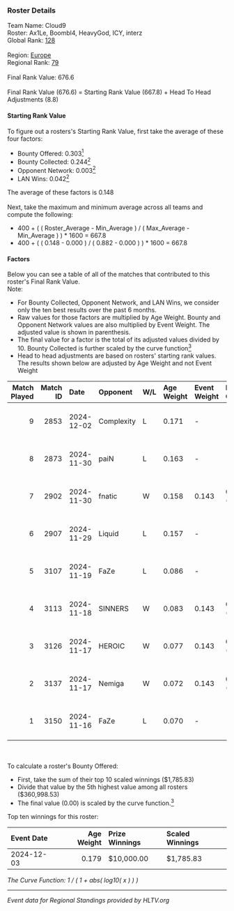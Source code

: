 ### Roster Details<br />
Team Name: Cloud9<br />
Roster: Ax1Le, Boombl4, HeavyGod, ICY, interz<br />
Global Rank: [128](../../standings_global_2025_05_05.md)<br />
<br />
Region: [Europe]( ../../standings_europe_2025_05_05.md)<br />
Regional Rank: [79]( ../../standings_europe_2025_05_05.md)<br />
<br />
Final Rank Value:  676.6<br />
<br />
Final Rank Value (676.6) = Starting Rank Value (667.8) + Head To Head Adjustments (8.8)<br />

#### Starting Rank Value<br />
To figure out a rosters's Starting Rank Value, first take the average of these four factors:<br />
- Bounty Offered: 0.303[<sup>1</sup>](#table2)
- Bounty Collected: 0.244[<sup>2</sup>](#table1)
- Opponent Network: 0.003[<sup>2</sup>](#table1)
- LAN Wins: 0.042[<sup>2</sup>](#table1)

The average of these factors is 0.148<br />
<br />
Next, take the maximum and minimum average across all teams and compute the following:<br />
- 400 + ( ( Roster_Average - Min_Average ) / ( Max_Average - Min_Average ) ) * 1600 = 667.8
- 400 + ( ( 0.148 - 0.000 ) / ( 0.882 - 0.000 ) ) * 1600 = 667.8


#### Factors<br />
Below you can see a table of all of the matches that contributed to this roster's Final Rank Value.<br />
Note:<br />

- For Bounty Collected, Opponent Network, and LAN Wins, we consider only the ten best results over the past 6 months.
- Raw values for those factors are multiplied by Age Weight. Bounty and Opponent Network values are also multiplied by Event Weight. The adjusted value is shown in parenthesis.
- The final value for a factor is the total of its adjusted values divided by 10. Bounty Collected is further scaled by the curve function[<sup>3</sup>](#curveFunction)
- Head to head adjustments are based on rosters' starting rank values. The results shown below are adjusted by Age Weight and not Event Weight
<span id="table1"></span><br />


| Match Played | Match ID | Date       | Opponent   | W/L | Age Weight | Event Weight | Bounty Collected | Opponent Network | LAN Wins  | H2H Adj. | Roster                                |
| -: | -: | :- | :- | :- | :- | :- | :- | :- | :- | -: | :- |
|            9 |     2853 | 2024-12-02 | Complexity | L   | 0.171      | -            | -                | -                | -         |    -0.05 | Ax1Le, Boombl4, HeavyGod, ICY, interz |
|            8 |     2873 | 2024-11-30 | paiN       | L   | 0.163      | -            | -                | -                | -         |    -0.11 | Ax1Le, Boombl4, HeavyGod, ICY, interz |
|            7 |     2902 | 2024-11-30 | fnatic     | W   | 0.158      | 0.143        | 0.005 (0.000)    | 0.012 (0.000)    | 1 (0.158) |     2.36 | Ax1Le, Boombl4, HeavyGod, ICY, interz |
|            6 |     2907 | 2024-11-29 | Liquid     | L   | 0.157      | -            | -                | -                | -         |    -0.03 | Ax1Le, Boombl4, HeavyGod, ICY, interz |
|            5 |     3107 | 2024-11-19 | FaZe       | L   | 0.086      | -            | -                | -                | -         |    -0.00 | Ax1Le, Boombl4, HeavyGod, ICY, interz |
|            4 |     3113 | 2024-11-18 | SINNERS    | W   | 0.083      | 0.143        | 0.018 (0.000)    | 0.489 (0.006)    | 1 (0.083) |     2.24 | Ax1Le, Boombl4, HeavyGod, ICY, interz |
|            3 |     3126 | 2024-11-17 | HEROIC     | W   | 0.077      | 0.143        | 0.636 (0.007)    | 0.962 (0.011)    | 1 (0.077) |     2.38 | Ax1Le, Boombl4, HeavyGod, ICY, interz |
|            2 |     3137 | 2024-11-17 | Nemiga     | W   | 0.072      | 0.143        | 0.067 (0.001)    | 0.873 (0.009)    | 1 (0.072) |     1.98 | Ax1Le, Boombl4, HeavyGod, ICY, interz |
|            1 |     3150 | 2024-11-16 | FaZe       | L   | 0.070      | -            | -                | -                | -         |    -0.00 | Ax1Le, Boombl4, HeavyGod, ICY, interz |

<br />
<span id="table2"></span><br />
To calculate a roster's Bounty Offered:<br />

- First, take the sum of their top 10 scaled winnings ($1,785.83)
- Divide that value by the 5th highest value among all rosters ($360,998.53)
- The final value (0.00) is scaled by the curve function.[<sup>3</sup>](#curveFunction)

Top ten winnings for this roster:<br />

| Event Date | Age Weight | Prize Winnings | Scaled Winnings |
| :- | -: | :- | :- |
| 2024-12-03 |      0.179 | $10,000.00     | $1,785.83       |


<span id="curveFunction"></span>_The Curve Function: 1 / ( 1 + abs( log10( x ) ) )_<br />

---
_Event data for Regional Standings provided by HLTV.org_<br />
